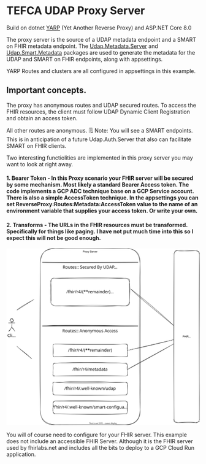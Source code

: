 ﻿# TEFCA UDAP Proxy Server

Build on dotnet [YARP](https://microsoft.github.io/reverse-proxy/) (Yet Another Reverse Proxy) and ASP.NET Core 8.0


The proxy server is the source of a UDAP metadata endpoint and a SMART on FHIR metadata endpoint.
The [Udap.Metadata.Server](https://www.nuget.org/packages/Udap.Metadata.Server) and [Udap.Smart.Metadata](https://www.nuget.org/packages/Udap.Smart.Metadata) 
packages are used to generate the metadata for the UDAP and SMART on FHIR endpoints, along with appsettings.

YARP Routes and clusters are all configured in appsettings in this example.

## Important concepts.

The proxy has anonymous routes and UDAP secured routes.  To access the FHIR resources, the client must follow UDAP Dynamic Client Registration and obtain an access token.  

All other routes are anonymous.  :spiral_notepad: Note: You will see a SMART endpoints.  This is in anticipation of a future Udap.Auth.Server that also can facilitate SMART on FHIR clients.

Two interesting functiolities are implemented in this proxy server you may want to look at right away.

 #### 1.  **Bearer Token** - In this Proxy scenario your FHIR server will be secured by some mechanism.  Most likely a standard Bearer Access token.  The code implements a GCP ADC technique base on a GCP Service account.  There is also a simple AccessToken technique.  In the appsettings you can set ReverseProxy:Routes:Metadata:AccessToken value to the name of an environment variable that supplies your access token.  Or write your own.
 #### 2.  **Transforms**   - The URLs in the FHIR resources must be transformed.  Specifically for things like paging.  I have not put much time into this so I expect this will not be good enough.
 

![Logical Diagram](./docs/udap-proxy-logical.svg)

You will of course need to configure for your FHIR server.  This example does not include an accessible FHIR Server.  Although it is the FHIR server used by fhirlabs.net and includes all the bits to deploy to a GCP Cloud Run application.


